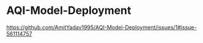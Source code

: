 # AQI-Model-Deployment

https://github.com/AmitYadav1995/AQI-Model-Deployment/issues/1#issue-561114757
